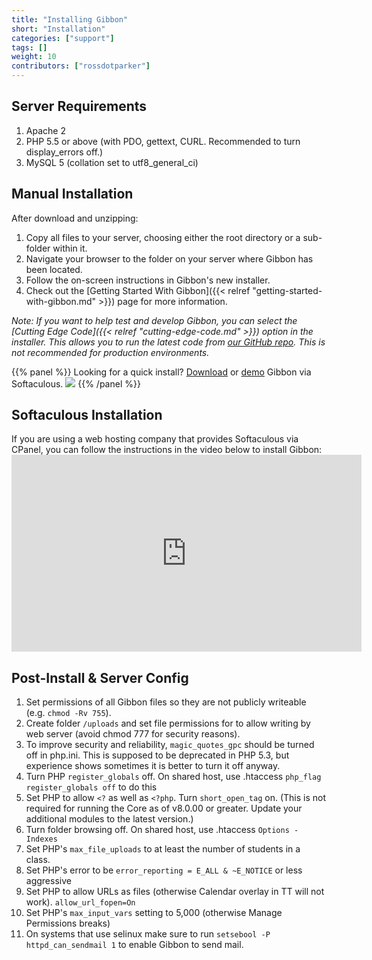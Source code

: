 ```yaml
---
title: "Installing Gibbon"
short: "Installation"
categories: ["support"]
tags: []
weight: 10
contributors: ["rossdotparker"]
---
```


## Server Requirements

1.  Apache 2
2.  PHP 5.5 or above (with PDO, gettext, CURL. Recommended to turn display_errors off.)
3.  MySQL 5 (collation set to utf8_general_ci)


## Manual Installation

After download and unzipping:

1.  Copy all files to your server, choosing either the root directory or a sub-folder within it.
2.  Navigate your browser to the folder on your server where Gibbon has been located.
3.  Follow the on-screen instructions in Gibbon's new installer.
4.  Check out the [Getting Started With Gibbon]({{< relref "getting-started-with-gibbon.md" >}}) page for more information.

_Note: If you want to help test and develop Gibbon, you can select the [Cutting Edge Code]({{< relref "cutting-edge-code.md" >}}) option in the installer. This allows you to run the latest code from [our GitHub repo](https://github.com/GibbonEdu/core). This is not recommended for production environments._

{{% panel %}}
Looking for a quick install? [Download](https://www.softaculous.com/apps/educational/Gibbon) or [demo](https://www.softaculous.com/demos/Gibbon) Gibbon via Softaculous. [![](/wp/2014/11/softaculous.gif)](https://www.softaculous.com/apps/educational/Gibbon)
{{% /panel %}}

## Softaculous Installation

If you are using a web hosting company that provides Softaculous via CPanel, you can follow the instructions in the video below to install Gibbon:<iframe src="https://www.youtube.com/embed/5tfuT1CjAe8?rel=0" allowfullscreen="allowfullscreen" width="560" height="315" frameborder="0"></iframe>

## Post-Install & Server Config

1.  Set permissions of all Gibbon files so they are not publicly writeable (e.g. `chmod -Rv 755`).
2.  Create folder `/uploads` and set file permissions for to allow writing by web server (avoid chmod 777 for security reasons).
3.  To improve security and reliability, `magic_quotes_gpc` should be turned off in php.ini. This is supposed to be deprecated in PHP 5.3, but experience shows sometimes it is better to turn it off anyway.
4.  Turn PHP `register_globals` off. On shared host, use .htaccess `php_flag register_globals off` to do this
5.  Set PHP to allow `<?` as well as `<?php`. Turn `short_open_tag` on. (This is not required for running the Core as of v8.0.00 or greater. Update your additional modules to the latest version.)
6.  Turn folder browsing off. On shared host, use .htaccess `Options -Indexes`
7.  Set PHP's `max_file_uploads` to at least the number of students in a class.
8.  Set PHP's error to be `error_reporting = E_ALL & ~E_NOTICE` or less aggressive
9.  Set PHP to allow URLs as files (otherwise Calendar overlay in TT will not work). `allow_url_fopen=On`
10.  Set PHP's `max_input_vars` setting to 5,000 (otherwise Manage Permissions breaks)
11. On systems that use selinux make sure to run `setsebool -P httpd_can_sendmail 1` to enable Gibbon to send mail.
